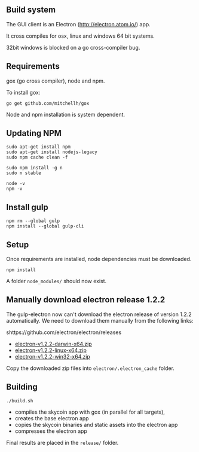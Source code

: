 Build system
------------

The GUI client is an Electron (http://electron.atom.io/) app.

It cross compiles for osx, linux and windows 64 bit systems.

32bit windows is blocked on a go cross-compiler bug.

Requirements
------------

gox (go cross compiler), node and npm.

To install gox:

```
go get github.com/mitchellh/gox
```

Node and npm installation is system dependent.

Updating NPM
-----

```
sudo apt-get install npm
sudo apt-get install nodejs-legacy
sudo npm cache clean -f

sudo npm install -g n
sudo n stable

node -v
npm -v
```

Install gulp
-----

```
npm rm --global gulp
npm install --global gulp-cli
```

Setup
-----

Once requirements are installed, node dependencies must be downloaded.

```
npm install
```

A folder `node_modules/` should now exist.

Manually download electron release 1.2.2
-----

 The gulp-electron now can't download the electron release of version 1.2.2
 automatically. We need to download them manually from the following links:

 shttps://github.com/electron/electron/releases

 * [electron-v1.2.2-darwin-x64.zip](https://github.com/electron/electron/releases/download/v1.2.2/electron-v1.2.2-darwin-x64.zip)
 * [electron-v1.2.2-linux-x64.zip](https://github.com/electron/electron/releases/download/v1.2.2/electron-v1.2.2-linux-x64.zip)
 * [electron-v1.2.2-win32-x64.zip](https://github.com/electron/electron/releases/download/v1.2.2/electron-v1.2.2-win32-x64.zip)

Copy the downloaded zip files into `electron/.electron_cache` folder.

Building
--------

```
./build.sh
```

* compiles the skycoin app with gox (in parallel for all targets),
* creates the base electron app
* copies the skycoin binaries and static assets into the electron app
* compresses the electron app

Final results are placed in the `release/` folder.
